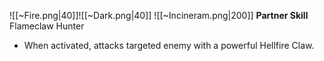 
![[~Fire.png|40]]![[~Dark.png|40]]
![[~Incineram.png|200]]
**Partner Skill**
Flameclaw Hunter
- When activated, attacks targeted enemy with a powerful Hellfire Claw.
